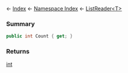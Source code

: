 ← [Index](Api-Index) ← [Namespace Index](Namespace-Index) ← [ListReader&lt;T&gt;](VRage.Collections.ListReader`1)

### Summary

```csharp
public int Count { get; }
```

### Returns

[int](https://docs.microsoft.com/en-us/dotnet/api/System.Int32?view=netframework-4.6)

